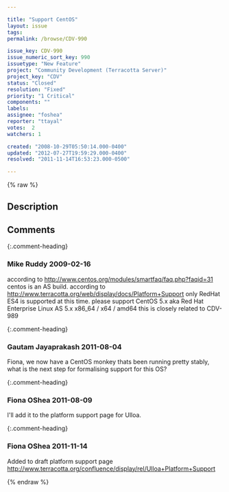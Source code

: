 ```yaml
---

title: "Support CentOS"
layout: issue
tags: 
permalink: /browse/CDV-990

issue_key: CDV-990
issue_numeric_sort_key: 990
issuetype: "New Feature"
project: "Community Development (Terracotta Server)"
project_key: "CDV"
status: "Closed"
resolution: "Fixed"
priority: "1 Critical"
components: ""
labels: 
assignee: "foshea"
reporter: "ttayal"
votes:  2
watchers: 1

created: "2008-10-29T05:50:14.000-0400"
updated: "2012-07-27T19:59:29.000-0400"
resolved: "2011-11-14T16:53:23.000-0500"

---
```




{% raw %}



## Description

<div markdown="1" class="description">



</div>

## Comments


{:.comment-heading}
### **Mike Ruddy** <span class="date">2009-02-16</span>

<div markdown="1" class="comment">

according to http://www.centos.org/modules/smartfaq/faq.php?faqid=31 centos is an AS build.
according to http://www.terracotta.org/web/display/docs/Platform+Support  only RedHat ES4 is supported at this time.
please support CentOS 5.x aka Red Hat Enterprise Linux AS 5.x x86\_64 / x64 / amd64
this is closely related to CDV-989

</div>


{:.comment-heading}
### **Gautam Jayaprakash** <span class="date">2011-08-04</span>

<div markdown="1" class="comment">

Fiona, we now have a CentOS monkey thats been running pretty stably, what is the next step for formalising support for this OS?

</div>


{:.comment-heading}
### **Fiona OShea** <span class="date">2011-08-09</span>

<div markdown="1" class="comment">

I'll add it to the platform support page for Ulloa.

</div>


{:.comment-heading}
### **Fiona OShea** <span class="date">2011-11-14</span>

<div markdown="1" class="comment">

Added to draft platform support page 
http://www.terracotta.org/confluence/display/rel/Ulloa+Platform+Support

</div>



{% endraw %}

